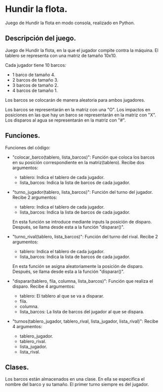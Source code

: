 # **Hundir la flota.**
Juego de Hundir la flota en modo consola, realizado en Python.




## Descripción del juego.
Juego de Hundir la flota, en la que el jugador compite contra la máquina.
El tablero se representa con una matriz de tamaño 10x10.


Cada jugador tiene 10 barcos:
- 1 barco de tamaño 4.
- 2 barcos de tamaño 3.
- 3 barcos de tamaño 2.
- 4 barcos de tamaño 1.


Los barcos se colocarán de manera aleatoria para ambos jugadores.


Los barcos se representarán en la matriz con una "O".
Los impactos en posiciones en las que hay un barco se representarán en la matriz con "X".
Los disparos al agua se representarán en la matriz con "#".


## Funciones.
Funciones del código:


- "colocar_barco(tablero, lista_barcos)": Función que coloca los barcos en su posición correspondiente en la matriz(tablero).
    Recibe dos argumentos:
    - tablero: Indica el tablero de cada jugador.
    - lista_barcos: Indica la lista de barcos de cada jugador.


- "turno_jugador(tablero, lista_barcos)": Función del turno del jugador.
    Recibe 2 argumentos:
    - tablero: Indica el tablero de cada jugador.
    - lista_barcos: Indica la lista de barcos de cada jugador.


    En esta función se introduce mediante inputs la posición de disparo.
    Después, se llama desde esta a la función "disparar()".


- "turno_rival(tablero, lista_barcos)": Función del turno del rival.
    Recibe 2 argumentos:
    - tablero: Indica el tablero de cada jugador.
    - lista_barcos: Indica la lista de barcos de cada jugador.


    En esta función se asigna aleatoriamente la posición de disparo.
    Después, se llama desde esta a la función "disparar()".


- "disparar(tablero, fila, columna, lista_barcos)": Función que realiza el disparo.
    Recibe 4 argumentos:
    - tablero: El tablero al que se va a disparar.
    - fila.
    - columna.
    - lista_barcos: La lista de barcos del jugador al que se dispara.
   


- "turnos(tablero_jugador, tablero_rival, lista_jugador, lista_rival)":
    Recibe 4 argumentos:
    - tablero_jugador.
    - tablero_rival.
    - lista_jugador.
    - lista_rival.


## Clases.
Los barcos están almacenados en una clase. En ella se especifica el nombre del barco y su tamaño.
El primer turno siempre es del jugador.